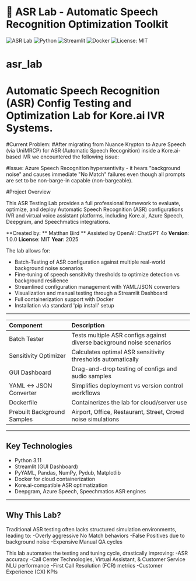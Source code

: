 # 🧠 ASR Lab - Automatic Speech Recognition Optimization Toolkit

![ASR Lab](https://img.shields.io/badge/AI/NLP-ASR_Lab-blueviolet) 
![Python](https://img.shields.io/badge/Python-3.11-blue)
![Streamlit](https://img.shields.io/badge/GUI-Streamlit-orange)
![Docker](https://img.shields.io/badge/Containerized-Docker-green)
![License: MIT](https://img.shields.io/badge/License-MIT-yellow.svg)


# asr_lab
# Automatic Speech Recognition (ASR) Config Testing and Optimization Lab for Kore.ai IVR Systems.

#Current Problem:
#After migrating from Nuance Krypton to Azure Speech (via UniMRCP) for ASR (Automatic Speech Recognition) inside a Kore.ai-based IVR we encountered the following issue:

#Issue: Azure Speech Recognition hypersentivity - it hears "background noise" and causes immediate "No Match" failures even though all prompts are set to be non-barge-in capable (non-bargeable).

#Project Overview

This ASR Testing Lab provides a full professional framework to evaluate, optimize, and deploy Automatic Speech Recognition (ASR) configurations IVR and virtual voice assistant platforms, including Kore.ai, Azure Speech, Deepgram, and Speechmatics integrations.

**Created by: ** Matthan Bird ** Assisted by OpenAI: ChatGPT 4o
**Version**: 1.0.0
**License**: MIT
**Year**: 2025

The lab allows for:
- Batch-Testing of ASR configuration against multiple real-world background noise scenarios
- Fine-tuning of speech sensitivity thresholds to optimize detection vs background resilience
- Streamlined configuration management with YAML/JSON converters
- Visualization and manual testing through a Streamlit Dashboard
- Full containerization support with Docker
- Installation via standard 'pip install' setup

---

| Component | Description |
| :-------- | :---------- |
| Batch Tester | Tests multiple ASR configs against diverse background noise scenarios |
| Sensitivity Optimizer | Calculates optimal ASR sensitivity thresholds automatically |
| GUI Dashboard | Drag-and-drop testing of configs and audio samples |
| YAML <-> JSON Converter | Simplifies deployment vs version control workflows |
| Dockerfile | Containerizes the lab for cloud/server use |
| Prebuilt Background Samples | Airport, Office, Restaurant, Street, Crowd noise simulations |

---

## Key Technologies
- Python 3.11
- Streamlit (GUI Dashboard)
- PyYAML, Pandas, NumPy, Pydub, Matplotlib
- Docker for cloud containerization
- Kore.ai-compatible ASR optimatization
- Deepgram, Azure Speech, Speechmatics ASR engines

---

## Why This Lab?

Traditional ASR testing often lacks structured simulation environments, leading to:
-Overly aggressive No Match behaviors
-False Positives due to background noise
-Expensive Manual QA cycles

This lab automates the testing and tuning cycle, drastically improving:
-ASR accuracy
-Call Center Technologies, Virtual Assistant, & Customer Service NLU performance
-First Call Resolution (FCR) metrics
-Customer Experience (CX) KPIs

